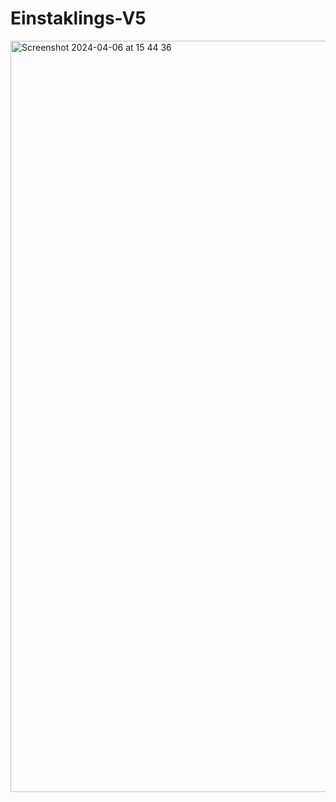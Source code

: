 # Einstaklings-V5
<img width="1202" alt="Screenshot 2024-04-06 at 15 44 36" src="https://github.com/asge1r/Einstaklings-V5/assets/119693998/478d6e07-5fff-45bd-94b7-84142dbfb930">
